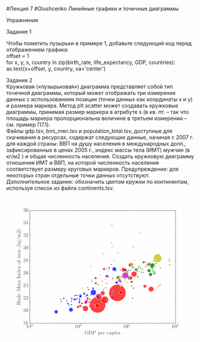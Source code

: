 #Лекция 7 #Glushcenko Линейные графики и точечные диаграммы  
  
Упражнения  
  
Задание 1  
  
Чтобы пометить пузырьки в примере 1, добавьте следующий код перед отображением графика:  
offset = 1  
for x, y, s, country in zip(birth_rate, life_expectancy, GDP, countries):  
    ax.text(x+offset, y, country, va='center')  

Задание 2  
Кружковая («пузырьковая») диаграмма представляет собой тип точечной диаграммы, который может отображать три измерения данных с использованием позиции (точки данных как координаты x и y) и размера маркера. Метод plt.scatter может создавать кружковые диаграммы, принимая размер маркера в атрибуте s  (в кв. пт. – так что площадь маркера пропорциональна величине в третьем измерении – см. пример П7.1).  
Файлы gdp.tsv, bmi_men.tsv и population_total.tsv, доступные для скачивания в ресурсах, содержат следующие данные, начиная с 2007 г. для каждой страны: ВВП на душу населения в международных долл., зафиксированных в ценах 2005 г., индекс массы тела (ИМТ) мужчин (в  кг/м2 ) и  общая численность населения. Создать кружковую диаграмму отношения ИМТ и ВВП, на которой численность населения соответствует размеру круговых маркеров. Предупреждение: для некоторых стран отдельные точки данных отсутствуют. Дополнительное задание: обозначить цветом кружки по континентам, используя список из файла continents.tsv.

![](bmi-gdp.png)
